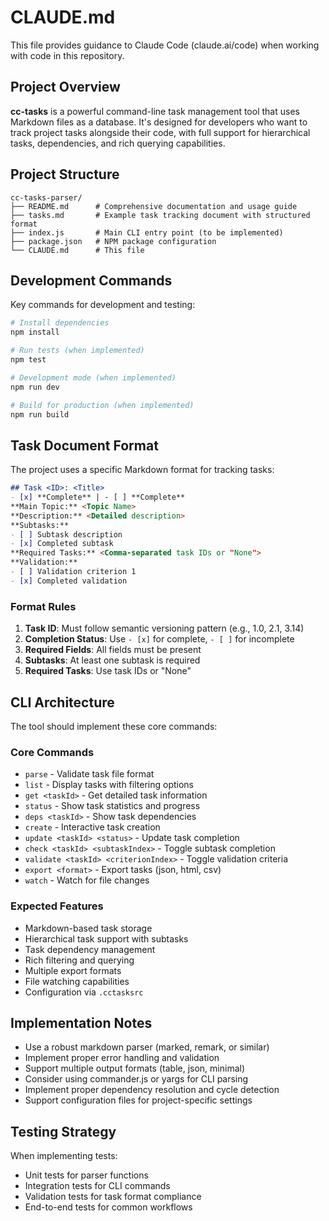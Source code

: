 # CLAUDE.md

This file provides guidance to Claude Code (claude.ai/code) when working with code in this repository.

## Project Overview

**cc-tasks** is a powerful command-line task management tool that uses Markdown files as a database. It's designed for developers who want to track project tasks alongside their code, with full support for hierarchical tasks, dependencies, and rich querying capabilities.

## Project Structure

```
cc-tasks-parser/
├── README.md      # Comprehensive documentation and usage guide
├── tasks.md       # Example task tracking document with structured format
├── index.js       # Main CLI entry point (to be implemented)
├── package.json   # NPM package configuration
└── CLAUDE.md      # This file
```

## Development Commands

Key commands for development and testing:

```bash
# Install dependencies
npm install

# Run tests (when implemented)
npm test

# Development mode (when implemented)
npm run dev

# Build for production (when implemented)
npm run build
```

## Task Document Format

The project uses a specific Markdown format for tracking tasks:

```markdown
## Task <ID>: <Title>
- [x] **Complete** | - [ ] **Complete**
**Main Topic:** <Topic Name>
**Description:** <Detailed description>
**Subtasks:**
- [ ] Subtask description
- [x] Completed subtask
**Required Tasks:** <Comma-separated task IDs or "None">
**Validation:** 
- [ ] Validation criterion 1
- [x] Completed validation
```

### Format Rules
1. **Task ID**: Must follow semantic versioning pattern (e.g., 1.0, 2.1, 3.14)
2. **Completion Status**: Use `- [x]` for complete, `- [ ]` for incomplete
3. **Required Fields**: All fields must be present
4. **Subtasks**: At least one subtask is required
5. **Required Tasks**: Use task IDs or "None"

## CLI Architecture

The tool should implement these core commands:

### Core Commands
- `parse` - Validate task file format
- `list` - Display tasks with filtering options
- `get <taskId>` - Get detailed task information
- `status` - Show task statistics and progress
- `deps <taskId>` - Show task dependencies
- `create` - Interactive task creation
- `update <taskId> <status>` - Update task completion
- `check <taskId> <subtaskIndex>` - Toggle subtask completion
- `validate <taskId> <criterionIndex>` - Toggle validation criteria
- `export <format>` - Export tasks (json, html, csv)
- `watch` - Watch for file changes

### Expected Features
- Markdown-based task storage
- Hierarchical task support with subtasks
- Task dependency management
- Rich filtering and querying
- Multiple export formats
- File watching capabilities
- Configuration via `.cctasksrc`

## Implementation Notes

- Use a robust markdown parser (marked, remark, or similar)
- Implement proper error handling and validation
- Support multiple output formats (table, json, minimal)
- Consider using commander.js or yargs for CLI parsing
- Implement proper dependency resolution and cycle detection
- Support configuration files for project-specific settings

## Testing Strategy

When implementing tests:
- Unit tests for parser functions
- Integration tests for CLI commands
- Validation tests for task format compliance
- End-to-end tests for common workflows